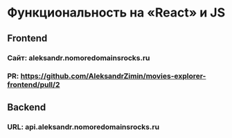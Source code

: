 # Функциональность на «React» и JS

## Frontend 
### Сайт: aleksandr.nomoredomainsrocks.ru
### PR: https://github.com/AleksandrZimin/movies-explorer-frontend/pull/2

## Backend 

### URL: api.aleksandr.nomoredomainsrocks.ru